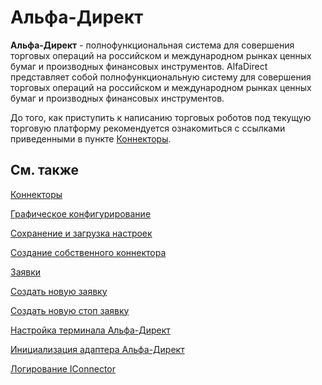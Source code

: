 # Альфа\-Директ

**Альфа\-Директ** \- полнофункциональная система для совершения торговых операций на российском и международном рынках ценных бумаг и производных финансовых инструментов. AlfaDirect представляет собой полнофункциональную систему для совершения торговых операций на российском и международном рынках ценных бумаг и производных финансовых инструментов.

До того, как приступить к написанию торговых роботов под текущую торговую платформу рекомендуется ознакомиться с ссылками приведенными в пункте [Коннекторы](../../connectors.md). 

## См. также

[Коннекторы](../../connectors.md)

[Графическое конфигурирование](../graphical_configuration.md)

[Сохранение и загрузка настроек](../save_and_load_settings.md)

[Создание собственного коннектора](../creating_own_connector.md)

[Заявки](../../orders_management.md)

[Создать новую заявку](../../orders_management/create_new_order.md)

[Создать новую стоп заявку](../../orders_management/create_new_stop_order.md)

[Настройка терминала Альфа\-Директ](alfadirect/configuration.md)

[Инициализация адаптера Альфа\-Директ](alfadirect/sample.md)

[Логирование IConnector](../../logging/iconnector_logging.md)
